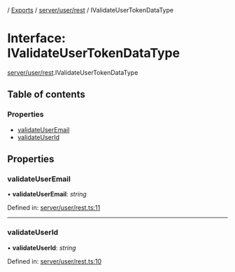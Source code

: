 [](../README.md) / [Exports](../modules.md) / [server/user/rest](../modules/server_user_rest.md) / IValidateUserTokenDataType

# Interface: IValidateUserTokenDataType

[server/user/rest](../modules/server_user_rest.md).IValidateUserTokenDataType

## Table of contents

### Properties

- [validateUserEmail](server_user_rest.ivalidateusertokendatatype.md#validateuseremail)
- [validateUserId](server_user_rest.ivalidateusertokendatatype.md#validateuserid)

## Properties

### validateUserEmail

• **validateUserEmail**: *string*

Defined in: [server/user/rest.ts:11](https://github.com/onzag/itemize/blob/28218320/server/user/rest.ts#L11)

___

### validateUserId

• **validateUserId**: *string*

Defined in: [server/user/rest.ts:10](https://github.com/onzag/itemize/blob/28218320/server/user/rest.ts#L10)
